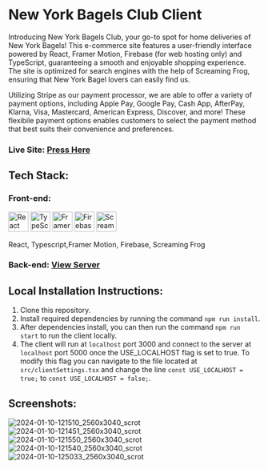 # New York Bagels Club Client

Introducing New York Bagels Club, your go-to spot for home deliveries of New York Bagels! This e-commerce site features a user-friendly interface powered by React, Framer Motion, Firebase (for web hosting only) and TypeScript, guaranteeing a smooth and enjoyable shopping experience. The site is optimized for search engines with the help of Screaming Frog, ensuring that New York Bagel lovers can easily find us.

Utilizing Stripe as our payment processor, we are able to offer a variety of payment options, including Apple Pay, Google Pay, Cash App, AfterPay, Klarna, Visa, Mastercard, American Express, Discover, and more! These flexibile payment options enables customers to select the payment method that best suits their convenience and preferences.

<h3>Live Site: <a href='https://nybagelsclub.com/'>Press Here</a></h3>
<h2>Tech Stack:</h2>
<h3>Front-end:</h3>
  <span>
    <img alt="React" height=40rem width=40rem src="https://api.iconify.design/logos/react.svg?download=1" />
    <img alt="TypeScript" height=40rem width=40rem src="https://api.iconify.design/logos/typescript-icon.svg?download=1" />
    <img alt="Framer Motion" height=40rem width=40rem src="https://anthonygleason.com/static/media/framer-motion.cd0e8acf350dd639e9e8c999f8539a5e.svg" />
    <img alt="Firebase" height=40rem width=40rem src="https://anthonygleason.com/static/media/firebase.8d34e0115a9bc6c4475c7e923f77630e.svg" />
    <img alt="Screaming Frog" height=40rem width=40rem src="https://anthonygleason.com/static/media/screamingFrog.fee9142e7de4b709264fce86bc94d71e.svg" />
  </span>
  <p>React, Typescript,Framer Motion, Firebase, Screaming Frog</p>
<h3>Back-end: <a href='https://www.github.com/AnthonyGleason/NY-Bagels-Club-Server'>View Server</a></h3>
<h2>Local Installation Instructions:</h2>
<ol>
  <li>Clone this repository.</li>
  <li>Install required dependencies by running the command <code>npm run install</code>.</li>
  <li>After dependencies install, you can then run the command <code>npm run start</code> to run the client locally.</li>
  <li>The client will run at <code>localhost</code> port 3000 and connect to the server at <code>localhost</code> port 5000 once the USE_LOCALHOST flag is set to true. To modify this flag you can navigate to the file located at <code>src/clientSettings.tsx</code> and change the line <code>const USE_LOCALHOST = true;</code> to <code>const USE_LOCALHOST = false;</code>.
  </li>
</ol>
<h2>Screenshots:</h2>

![2024-01-10-121510_2560x3040_scrot](https://github.com/AnthonyGleason/NY-Bagels-Club-Client/assets/87878255/7876a865-74a6-472f-85a8-a27514c85ab7)
![2024-01-10-121451_2560x3040_scrot](https://github.com/AnthonyGleason/NY-Bagels-Club-Client/assets/87878255/56b96719-39b0-41c8-95b4-1d9b9e711c16)
![2024-01-10-121550_2560x3040_scrot](https://github.com/AnthonyGleason/NY-Bagels-Club-Client/assets/87878255/e6e9a909-cb88-476e-803e-2d61b86f61ae)
![2024-01-10-121540_2560x3040_scrot](https://github.com/AnthonyGleason/NY-Bagels-Club-Client/assets/87878255/bc203c9f-f890-4a6e-aa02-f038df029a83)
![2024-01-10-125033_2560x3040_scrot](https://github.com/AnthonyGleason/NY-Bagels-Club-Client/assets/87878255/ae23eee4-7690-4305-a74a-1d2d7d46b326)
